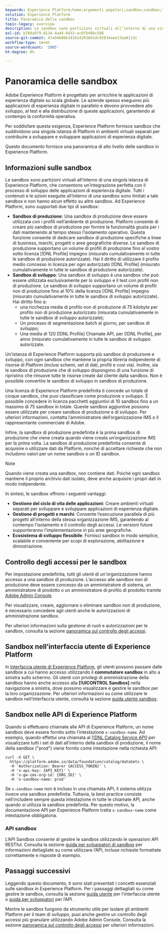 ```yaml
---
keywords: Experience Platform;home;argomenti popolari;sandbox;sandbox;test;test
solution: Experience Platform
title: Panoramica delle sandbox
topic-legacy: overview
description: Le sandbox sono partizioni virtuali all’interno di una singola istanza di Experience Platform, che consentono un’integrazione perfetta con il processo di sviluppo delle applicazioni di esperienza digitale.
exl-id: b760a979-8134-4a44-8433-ec6fb49bc508
source-git-commit: 47a94b00e141b24203b01dc93834aee13aa6113c
workflow-type: tm+mt
source-wordcount: '1005'
ht-degree: 0%

---
```


# Panoramica delle sandbox

Adobe Experience Platform è progettato per arricchire le applicazioni di esperienza digitale su scala globale. Le aziende spesso eseguono più applicazioni di esperienza digitale in parallelo e devono provvedere allo sviluppo, al test e alla distribuzione di queste applicazioni, garantendo al contempo la conformità operativa.

Per soddisfare questa esigenza, Experience Platform fornisce sandbox che suddividono una singola istanza di Platform in ambienti virtuali separati per contribuire a sviluppare e sviluppare applicazioni di esperienza digitale.

Questo documento fornisce una panoramica di alto livello delle sandbox in Experience Platform.

## Informazioni sulle sandbox

Le sandbox sono partizioni virtuali all’interno di una singola istanza di Experience Platform, che consentono un’integrazione perfetta con il processo di sviluppo delle applicazioni di esperienza digitale. Tutti i contenuti e le azioni eseguite all’interno di una sandbox sono limitati a tale sandbox e non hanno alcun effetto su altre sandbox. Ad Experience Platform, sono supportati due tipi di sandbox:

* **Sandbox di produzione**: Una sandbox di produzione deve essere utilizzata con i profili nell’ambiente di produzione. Platform consente di creare più sandbox di produzione per fornire la funzionalità giusta per i dati mantenendo al tempo stesso l’isolamento operativo. Questa funzione consente di dedicare sandbox di produzione specifiche a linee di business, marchi, progetti o aree geografiche diverse. Le sandbox di produzione supportano un volume di profili di produzione fino al vostro sotto licenza [!DNL Profile] impegno (misurato cumulativamente in tutte le sandbox di produzione autorizzate). Hai il diritto di utilizzare il profilo medio concesso in licenza per ogni autorizzato [!DNL Profile] (misurato cumulativamente in tutte le sandbox di produzione autorizzate).
* **Sandbox di sviluppo**: Una sandbox di sviluppo è una sandbox che può essere utilizzata esclusivamente per lo sviluppo e il test con profili non di produzione. Le sandbox di sviluppo supportano un volume di profili non di produzione fino al 10% della licenza [!DNL Profile] impegno (misurato cumulativamente in tutte le sandbox di sviluppo autorizzate). Hai diritto fino a:
   * una ricchezza media di profilo non di produzione di 75 kilobyte per profilo non di produzione autorizzato (misurata cumulativamente in tutte le sandbox di sviluppo autorizzate);
   * Un processo di segmentazione batch al giorno, per sandbox di sviluppo;
   * Una media di 120 [!DNL Profile] Chiamate API, per [!DNL Profile], per anno (misurato cumulativamente in tutte le sandbox di sviluppo autorizzate.

Un’istanza di Experience Platform supporta più sandbox di produzione e sviluppo, con ogni sandbox che mantiene la propria libreria indipendente di risorse di Platform (inclusi schemi, set di dati, profili e così via). Inoltre, sia le sandbox di produzione che di sviluppo dispongono di una funzione di ripristino che rimuove tutte le risorse create dal cliente dalla sandbox. Non è possibile convertire le sandbox di sviluppo in sandbox di produzione.

Una licenza di Experience Platform predefinita ti concede un totale di cinque sandbox, che puoi classificare come produzione o sviluppo. È possibile concedere in licenza pacchetti aggiuntivi di 10 sandbox fino a un massimo di 75 sandbox in totale. Queste sandbox aggiuntive possono essere utilizzate per creare sandbox di produzione e di sviluppo. Per ulteriori informazioni, contatta l’amministratore dell’organizzazione IMS o il rappresentante commerciale di Adobe.

Infine, la sandbox di produzione predefinita è la prima sandbox di produzione che viene creata quando viene creata un’organizzazione IMS per la prima volta. La sandbox di produzione predefinita consente di acquisire o utilizzare dati da Platform, nonché di accettare richieste che non includono valori per un nome sandbox o un ID sandbox.

>[!NOTE]
>
>Quando viene creata una sandbox, non contiene dati. Poiché ogni sandbox mantiene il proprio archivio dati isolato, deve anche acquisire i propri dati in modo indipendente.

In sintesi, le sandbox offrono i seguenti vantaggi:

* **Gestione del ciclo di vita delle applicazioni**: Creare ambienti virtuali separati per sviluppare e sviluppare applicazioni di esperienza digitale.
* **Gestione di progetti e marchi**: Consente l’esecuzione parallela di più progetti all’interno della stessa organizzazione IMS, garantendo al contempo l’isolamento e il controllo degli accessi. Le versioni future supporteranno l’implementazione in più aree geografiche.
* **Ecosistema di sviluppo flessibile**: Fornisci sandbox in modo semplice, scalabile e conveniente per scopi di esplorazione, abilitazione e dimostrazione.

## Controllo degli accessi per le sandbox

Per impostazione predefinita, tutti gli utenti di un&#39;organizzazione hanno accesso a una sandbox di produzione. L’accesso alle sandbox non di produzione deve essere concesso da un amministratore di sistema, un amministratore di prodotto o un amministratore di profilo di prodotto tramite [Adobe Admin Console](https://adminconsole.adobe.com).

Per visualizzare, creare, aggiornare o eliminare sandbox non di produzione, è necessario concedere agli utenti anche le autorizzazioni di amministrazione sandbox.

Per ulteriori informazioni sulla gestione di ruoli e autorizzazioni per le sandbox, consulta la sezione [panoramica sul controllo degli accessi](../access-control/home.md).

## Sandbox nell’interfaccia utente di Experience Platform

In [Interfaccia utente di Experience Platform](https://platform.adobe.com), gli utenti possono passare dalle sandbox a cui hanno accesso utilizzando il **commutatore sandbox** in alto a sinistra sullo schermo.  Gli utenti con privilegi di amministrazione della sandbox hanno anche accesso alla **[!UICONTROL Sandbox]** nella navigazione a sinistra, dove possono visualizzare e gestire le sandbox per la loro organizzazione. Per ulteriori informazioni su come utilizzare le sandbox nell’interfaccia utente, consulta la sezione [guida utente sandbox](ui/overview.md).

## Sandbox nelle API di Experience Platform

Quando si effettuano chiamate alle API di Experience Platform, un nome sandbox deve essere fornito sotto l’intestazione `x-sandbox-name`. Ad esempio, quando effettui una chiamata al [[!DNL Catalog Service API]](https://www.adobe.io/experience-platform-apis/references/catalog/) per visualizzare tutti i set di dati all’interno della sandbox di produzione, il nome della sandbox (&quot;prod&quot;) viene fornito come intestazione nella richiesta API:

```shell
curl -X GET \
  https://platform.adobe.io/data/foundation/catalog/dataSets \
  -H 'Authorization: Bearer {ACCESS_TOKEN}' \
  -H 'x-api-key: {API_KEY}' \
  -H 'x-gw-ims-org-id: {ORG_ID}' \
  -H 'x-sandbox-name: prod'
```

Se `x-sandbox-name` non è incluso in una chiamata API, il sistema utilizza invece una sandbox predefinita. Tuttavia, la best practice consiste nell’includere sempre questa intestazione in tutte le chiamate API, anche quando si utilizza la sandbox predefinita. Per questo motivo, la documentazione API per Experience Platform tratta `x-sandbox-name` come intestazione obbligatoria.

### API sandbox

L’API Sandbox consente di gestire le sandbox utilizzando le operazioni API RESTful. Consulta la sezione [guida per sviluppatori di sandbox](api/overview.md) per informazioni dettagliate su come utilizzare l’API, incluse richieste formattate correttamente e risposte di esempio.

## Passaggi successivi

Leggendo questo documento, ti sono stati presentati i concetti essenziali sulle sandbox in Experience Platform. Per i passaggi dettagliati su come gestire le sandbox, consulta la sezione [guida utente](ui/overview.md) per l’interfaccia utente o [guida per sviluppatori](./api/getting-started.md) per l’API .

Mentre le sandbox fungono da strumento utile per isolare gli ambienti Platform per il team di sviluppo, puoi anche gestire un controllo degli accessi più granulare utilizzando Adobe Admin Console. Consulta la sezione [panoramica sul controllo degli accessi](../access-control/home.md) per ulteriori informazioni.
